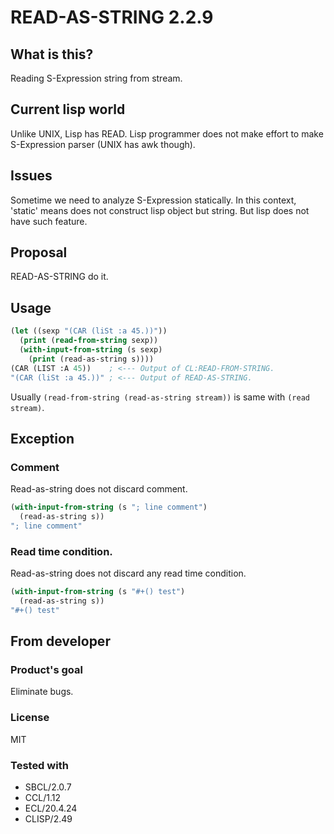 # READ-AS-STRING 2.2.9
## What is this?
Reading S-Expression string from stream.

## Current lisp world
Unlike UNIX, Lisp has READ.
Lisp programmer does not make effort to make S-Expression parser (UNIX has awk though).

## Issues
Sometime we need to analyze S-Expression statically.
In this context, 'static' means does not construct lisp object but string.
But lisp does not have such feature.

## Proposal
READ-AS-STRING do it.

## Usage
```lisp
(let ((sexp "(CAR (liSt :a 45.))"))
  (print (read-from-string sexp))
  (with-input-from-string (s sexp)
    (print (read-as-string s))))
(CAR (LIST :A 45))    ; <--- Output of CL:READ-FROM-STRING.
"(CAR (liSt :a 45.))" ; <--- Output of READ-AS-STRING.
```
Usually `(read-from-string (read-as-string stream))` is same with `(read stream)`.

## Exception
### Comment
Read-as-string does not discard comment.

```lisp
(with-input-from-string (s "; line comment")
  (read-as-string s))
"; line comment"
```

### Read time condition.
Read-as-string does not discard any read time condition.

```lisp
(with-input-from-string (s "#+() test")
  (read-as-string s))
"#+() test"
```

## From developer

### Product's goal
Eliminate bugs.
### License
MIT

### Tested with
* SBCL/2.0.7
* CCL/1.12
* ECL/20.4.24
* CLISP/2.49
